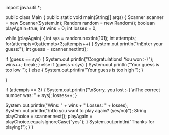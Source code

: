 import java.util.*;

public class Main {
public static void main(String[] args) {
Scanner scanner = new Scanner(System.in);
Random random = new Random();
boolean playAgain=true;
int wins = 0;
int losses = 0;

while (playAgain) {
int sys = random.nextInt(101);
int attempts;
for(attempts=0;attempts<3;attempts++) {
System.out.println("\nEnter your guess:");
int guess = scanner.nextInt();

if (guess == sys) {
System.out.println("Congratulations! You won :-)");
wins++;
break;
} else if (guess < sys) {
System.out.println("Your guess is too low ");
} else {
System.out.println("Your guess is too high ");
}


}

if (attempts == 3) {
System.out.println("\nSorry, you lost :-( \nThe correct number was: " + sys);
losses++;
}

System.out.println("Wins: " + wins + " Losses: " + losses);
System.out.println("\nDo you want to play again? (yes/no)");
String playChoice = scanner.next();
playAgain = playChoice.equalsIgnoreCase("yes");
}
System.out.println("Thanks for playing!");
}
}
